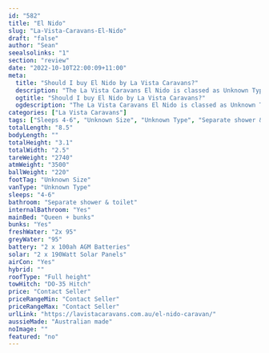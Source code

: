 ```yaml
---
id: "582"
title: "El Nido"
slug: "La-Vista-Caravans-El-Nido"
draft: "false"
author: "Sean"
seealsolinks: "1"
section: "review"
date: "2022-10-10T22:00:09+11:00"
meta:
  title: "Should I buy El Nido by La Vista Caravans?"
  description: "The La Vista Caravans El Nido is classed as Unknown Type, and sleeps 4-6 people. It is Australian made and comes in at Unknown Size. It generally has Separate shower & toilet."
  ogtitle: "Should I buy El Nido by La Vista Caravans?"
  ogdescription: "The La Vista Caravans El Nido is classed as Unknown Type, and sleeps 4-6 people. It is Australian made and comes in at Unknown Size. It generally has Separate shower & toilet."
categories: ["La Vista Caravans"]
tags: ["Sleeps 4-6", "Unknown Size", "Unknown Type", "Separate shower & toilet", "Full height", "Price Unknown"]
totalLength: "8.5"
bodyLength: ""
totalHeight: "3.1"
totalWidth: "2.5"
tareWeight: "2740"
atmWeight: "3500"
ballWeight: "220"
footTag: "Unknown Size"
vanType: "Unknown Type"
sleeps: "4-6"
bathroom: "Separate shower & toilet"
internalBathroom: "Yes"
mainBed: "Queen + bunks"
bunks: "Yes"
freshWater: "2x 95"
greyWater: "95"
battery: "2 x 100ah AGM Batteries"
solar: "2 x 190Watt Solar Panels"
airCon: "Yes"
hybrid: ""
roofType: "Full height"
towHitch: "DO-35 Hitch"
price: "Contact Seller"
priceRangeMin: "Contact Seller"
priceRangeMax: "Contact Seller"
urlLink: "https://lavistacaravans.com.au/el-nido-caravan/"
aussieMade: "Australian made"
noImage: ""
featured: "no"
---
```

